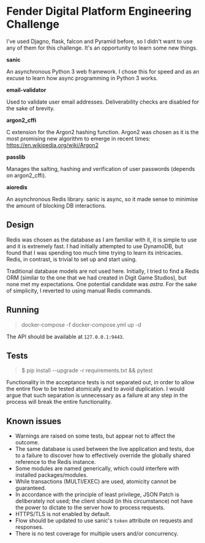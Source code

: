 # Fender Digital Platform Engineering Challenge

I've used Djagno, flask, falcon and Pyramid before, so I didn't want to use any of them for this challenge. It's an opportunity to learn some new things.

**sanic**

An asynchronous Python 3 web framework. I chose this for speed and as an excuse to learn how async programming in Python 3 works.

**email-validator**

Used to validate user email addresses. Deliverability checks are disabled for the sake of brevity.

**argon2_cffi**

C extension for the Argon2 hashing function. Argon2 was chosen as it is the most promising new algorithm to emerge in recent times: https://en.wikipedia.org/wiki/Argon2

**passlib**

Manages the salting, hashing and verification of user passwords (depends on argon2_cffi).

**aioredis**

An asynchronous Redis library. sanic is async, so it made sense to minimise the amount of blocking DB interactions.


## Design

Redis was chosen as the database as I am familiar with it, it is simple to use and it is extremely fast. I had initially attempted to use DynamoDB, but found that I was spending too much time trying to learn its intricacies. Redis, in contrast, is trivial to set up and start using.

Traditional database models are not used here. Initially, I tried to find a Redis ORM (similar to the one that we had created in Digit Game Studios), but none met my expectations. One potential candidate was *astra*. For the sake of simplicity, I reverted to using manual Redis commands.


## Running
> docker-compose -f docker-compose.yml up -d

The API should be available at `127.0.0.1:9443`.

## Tests
> $ pip install --upgrade -r requirements.txt && pytest

Functionality in the acceptance tests is not separated out, in order to allow the entire flow to be tested atomically and to avoid duplication. I would argue that such separation is unnecessary as a failure at any step in the process will break the entire functionality.

## Known issues

* Warnings are raised on some tests, but appear not to affect the outcome.
* The same database is used between the live application and tests, due to a failure to discover how to effectively override the globally shared reference to the Redis instance.
* Some modules are named generically, which could interfere with installed packages/modules.
* While transactions (MULTI/EXEC) are used, atomicity cannot be guaranteed.
* In accordance with the principle of least privilege, JSON Patch is deliberately not used; the client should (in this circumstance) not have the power to dictate to the server how to process requests.
* HTTPS/TLS is not enabled by default.
* Flow should be updated to use sanic's `token` attribute on requests and responses.
* There is no test coverage for multiple users and/or concurrency.